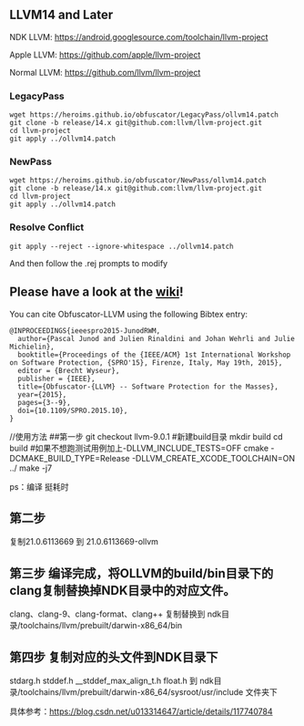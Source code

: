 
## LLVM14 and Later
NDK LLVM: https://android.googlesource.com/toolchain/llvm-project

Apple LLVM: https://github.com/apple/llvm-project

Normal LLVM: https://github.com/llvm/llvm-project

### LegacyPass
```
wget https://heroims.github.io/obfuscator/LegacyPass/ollvm14.patch
git clone -b release/14.x git@github.com:llvm/llvm-project.git
cd llvm-project
git apply ../ollvm14.patch
```
### NewPass
```
wget https://heroims.github.io/obfuscator/NewPass/ollvm14.patch
git clone -b release/14.x git@github.com:llvm/llvm-project.git
cd llvm-project
git apply ../ollvm14.patch
```
### Resolve Conflict
```
git apply --reject --ignore-whitespace ../ollvm14.patch
```
And then follow the .rej prompts to modify

## Please have a look at the [wiki](https://github.com/heroims/obfuscator/wiki)!

You can cite Obfuscator-LLVM using the following Bibtex entry:

```
@INPROCEEDINGS{ieeespro2015-JunodRWM,
  author={Pascal Junod and Julien Rinaldini and Johan Wehrli and Julie Michielin},
  booktitle={Proceedings of the {IEEE/ACM} 1st International Workshop on Software Protection, {SPRO'15}, Firenze, Italy, May 19th, 2015},
  editor = {Brecht Wyseur},
  publisher = {IEEE},
  title={Obfuscator-{LLVM} -- Software Protection for the Masses},
  year={2015},
  pages={3--9},
  doi={10.1109/SPRO.2015.10},
}
```


//使用方法
##第一步
git checkout llvm-9.0.1
#新建build目录
mkdir build
cd build
#如果不想跑测试用例加上-DLLVM_INCLUDE_TESTS=OFF 
cmake -DCMAKE_BUILD_TYPE=Release -DLLVM_CREATE_XCODE_TOOLCHAIN=ON ../
make -j7

ps：编译 挺耗时

## 第二步
复制21.0.6113669 到 21.0.6113669-ollvm 

## 第三步 编译完成，将OLLVM的build/bin目录下的clang复制替换掉NDK目录中的对应文件。
   clang、clang-9、clang-format、clang++
复制替换到 ndk目录/toolchains/llvm/prebuilt/darwin-x86_64/bin

## 第四步  复制对应的头文件到NDK目录下
stdarg.h
stddef.h
__stddef_max_align_t.h
float.h
到 ndk目录/toolchains/llvm/prebuilt/darwin-x86_64/sysroot/usr/include 文件夹下


具体参考：https://blog.csdn.net/u013314647/article/details/117740784



